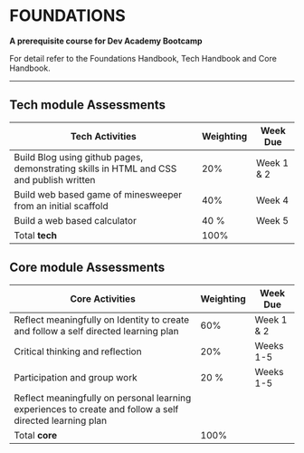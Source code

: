 # FOUNDATIONS

__A prerequisite course for Dev Academy Bootcamp__

For detail refer to the Foundations Handbook, Tech Handbook and Core Handbook.   


------------    

## Tech module Assessments

Tech Activities | Weighting | Week Due |
------------|----------|----------|
Build Blog using github pages, demonstrating skills in HTML and CSS and publish written | 20% |  Week 1 & 2
Build web based game of minesweeper from an initial scaffold | 40% | Week 4
Build a web based calculator | 40 % |  Week 5
Total **tech** | 100%


## Core module Assessments

Core Activities | Weighting  | Week Due 
------------|----------|----------|
Reflect meaningfully on Identity to create and follow a self directed learning plan | 60% | Week 1 & 2  
Critical thinking and reflection  | 20% | Weeks 1-5 |
Participation and group work | 20 % | Weeks 1-5
Reflect meaningfully on personal learning experiences to create and follow a self directed learning plan |
Total **core**| 100%





